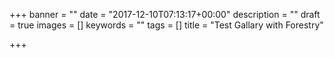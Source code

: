 +++
banner = ""
date = "2017-12-10T07:13:17+00:00"
description = ""
draft = true
images = []
keywords = ""
tags = []
title = "Test Gallary with Forestry"

+++
